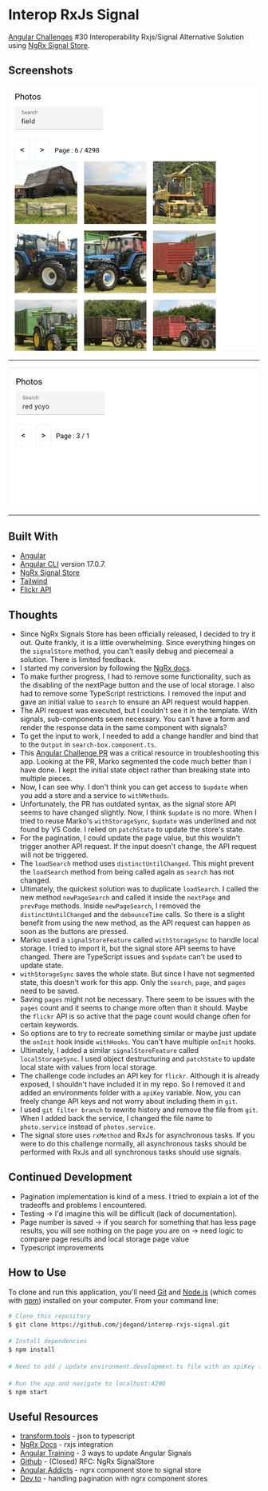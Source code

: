 # Interop RxJs Signal

[Angular Challenges](https://angular-challenges.vercel.app/challenges/angular/30-interop-rxjs-signal) #30 Interoperability Rxjs/Signal Alternative Solution using [NgRx Signal Store](https://ngrx.io/guide/signals/signal-store).

## Screenshots

![](screenshots/interop-rxjs-signal-1.png "Basic search")

***

![](screenshots/interop-rxjs-signal-2.png "Extra conditional logic needed")

***

## Built With

- [Angular](https://angular.dev)
- [Angular CLI](https://github.com/angular/angular-cli) version 17.0.7.
- [NgRx Signal Store](https://ngrx.io/guide/signals/signal-store)
- [Tailwind](https://tailwindcss.com)
- [Flickr API](https://www.flickr.com/services/developer/api/)

## Thoughts

- Since NgRx Signals Store has been officially released, I decided to try it out.  Quite frankly, it is a little overwhelming.  Since everything hinges on the `signalStore` method, you can't easily debug and piecemeal a solution.  There is limited feedback.
- I started my conversion by following the [NgRx docs](https://ngrx.io/guide/signals/rxjs-integration).
- To make further progress, I had to remove some functionality, such as the disabling of the nextPage button and the use of local storage.  I also had to remove some TypeScript restrictions.  I removed the input and gave an initial value to `search` to ensure an API request would happen. 
- The API request was executed, but I couldn't see it in the template.  With signals, sub-components seem necessary.  You can't have a form and render the response data in the same component with signals? 
- To get the input to work, I needed to add a change handler and bind that to the `Output` in `search-box.component.ts`.
- This [Angular Challenge PR](https://github.com/tomalaforge/angular-challenges/pull/88/files#diff-65b58fb82cf0bb15310b512c401850474771eb1c399793906f1d47eb7f61847c) was a critical resource in troubleshooting this app.  Looking at the PR, Marko segmented the code much better than I have done.  I kept the initial state object rather than breaking state into multiple pieces.
- Now, I can see why.  I don't think you can get access to `$update` when you add a store and a service to `withMethods`. 
- Unfortunately, the PR has outdated syntax, as the signal store API seems to have changed slightly.  Now, I think `$update` is no more.  When I tried to reuse Marko's `withStorageSync`, `$update` was underlined and not found by VS Code.  I relied on `patchState` to update the store's state.    
- For the pagination, I could update the page value, but this wouldn't trigger another API request.  If the input doesn't change, the API request will not be triggered.  
- The `loadSearch` method uses `distinctUntilChanged`.  This might prevent the `loadSearch` method from being called again as `search` has not changed.  
- Ultimately, the quickest solution was to duplicate `loadSearch`. I called the new method `newPageSearch` and called it inside the `nextPage` and `prevPage` methods.  Inside `newPageSearch`, I removed the `distinctUntilChanged` and the `debounceTime` calls.  So there is a slight benefit from using the new method, as the API request can happen as soon as the buttons are pressed.
- Marko used a `signalStoreFeature` called `withStorageSync` to handle local storage.  I tried to import it, but the signal store API seems to have changed.  There are TypeScript issues and `$update` can't be used to update state.  
- `withStorageSync` saves the whole state.  But since I have not segmented state, this doesn't work for this app.  Only the `search`, `page`, and `pages` need to be saved.  
- Saving `pages` might not be necessary.  There seem to be issues with the `pages` count and it seems to change more often than it should.  Maybe the `flickr` API is so active that the page count would change often for certain keywords.  
- So options are to try to recreate something similar or maybe just update the `onInit` hook inside `withHooks`.  You can't have multiple `onInit` hooks. 
- Ultimately, I added a similar `signalStoreFeature` called `localStorageSync`.  I used object destructuring and `patchState` to update local state with values from local storage.  
- The challenge code includes an API key for `flickr`.  Although it is already exposed, I shouldn't have included it in my repo.  So I removed it and added an environments folder with a `apiKey` variable.  Now, you can freely change API keys and not worry about including them in `git`.
- I used `git filter branch` to rewrite history and remove the file from `git`.  When I added back the service, I changed the file name to `photo.service` instead of `photos.service`.
- The signal store uses `rxMethod` and RxJs for asynchronous tasks.  If you were to do this challenge normally, all asynchronous tasks should be performed with RxJs and all synchronous tasks should use signals.     

## Continued Development

- Pagination implementation is kind of a mess.  I tried to explain a lot of the tradeoffs and problems I encountered.  
- Testing -> I'd imagine this will be difficult (lack of documentation).  
- Page number is saved -> if you search for something that has less page results, you will see nothing on the page you are on -> need logic to compare page results and local storage page value
- Typescript improvements 

## How to Use

To clone and run this application, you'll need [Git](https://git-scm.com) and [Node.js](https://nodejs.org/en/download/) (which comes with [npm](http://npmjs.com)) installed on your computer. From your command line:

```bash
# Clone this repository
$ git clone https://github.com/jdegand/interop-rxjs-signal.git

# Install dependencies
$ npm install

# Need to add / update environment.development.ts file with an apiKey from flickr

# Run the app and navigate to localhost:4200
$ npm start
```

## Useful Resources

- [transform.tools](https://transform.tools/json-to-typescript) - json to typescript
- [NgRx Docs](https://ngrx.io/guide/signals/rxjs-integration) - rxjs integration
- [Angular Training](https://www.angulartraining.com/daily-newsletter/three-ways-to-update-angular-signals/) - 3 ways to update Angular Signals
- [Github](https://github.com/ngrx/platform/discussions/3796) - (Closed) RFC: NgRx SignalStore
- [Angular Addicts](https://www.angularaddicts.com/p/from-ngrx-componentstore-to-signalstore) - ngrx component store to signal store
- [Dev.to](https://dev.to/this-is-angular/handling-pagination-with-ngrx-component-stores-1j1p#handling-the-pagination) - handling pagination with ngrx component stores